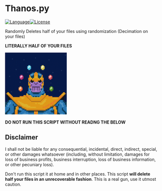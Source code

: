 # Thanos.py
[![Language](https://img.shields.io/badge/Language-Python3-blue.svg?style=flat)](https://www.python.org)[![License](https://img.shields.io/badge/License-WTFPL-orange.svg?style=flat)](https://github.com/KrishnaAlagiri/Thanos.py)

Randomly Deletes half of your files using randomization (Decimation on your files)

**LITERALLY HALF OF YOUR FILES**

<img src="/docs/images/thanos.gif" width="204"/> 

**DO NOT RUN THIS SCRIPT WITHOUT READNG THE BELOW**

## Disclaimer
I shall not be liable for any consequential, incidental, direct, indirect, special, or other damages whatsoever (including, without limitation, damages for loss of business profits, business interruption, loss of business information, or other pecuniary loss).

Don't run this script it at home and in other places. This script **will delete half your files in an unrecoverable fashion**. This is a real gun, use it utmost caution.

